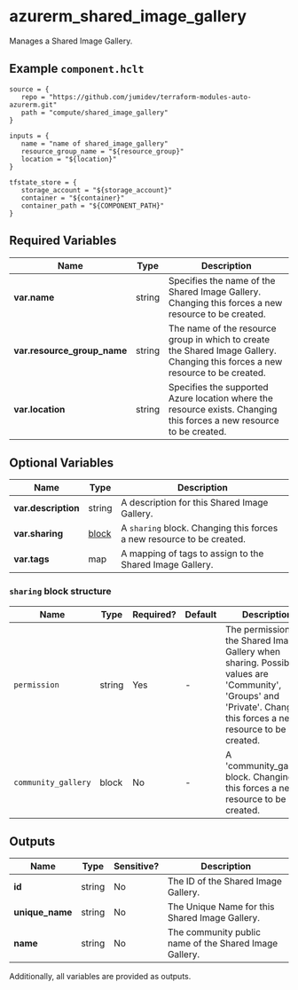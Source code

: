 # azurerm_shared_image_gallery

Manages a Shared Image Gallery.

## Example `component.hclt`

```hcl
source = {
   repo = "https://github.com/jumidev/terraform-modules-auto-azurerm.git" 
   path = "compute/shared_image_gallery" 
}

inputs = {
   name = "name of shared_image_gallery" 
   resource_group_name = "${resource_group}" 
   location = "${location}" 
}

tfstate_store = {
   storage_account = "${storage_account}" 
   container = "${container}" 
   container_path = "${COMPONENT_PATH}" 
}

```

## Required Variables

| Name | Type |  Description |
| ---- | --------- |  ----------- |
| **var.name** | string |  Specifies the name of the Shared Image Gallery. Changing this forces a new resource to be created. | 
| **var.resource_group_name** | string |  The name of the resource group in which to create the Shared Image Gallery. Changing this forces a new resource to be created. | 
| **var.location** | string |  Specifies the supported Azure location where the resource exists. Changing this forces a new resource to be created. | 

## Optional Variables

| Name | Type |  Description |
| ---- | --------- |  ----------- |
| **var.description** | string |  A description for this Shared Image Gallery. | 
| **var.sharing** | [block](#sharing-block-structure) |  A `sharing` block. Changing this forces a new resource to be created. | 
| **var.tags** | map |  A mapping of tags to assign to the Shared Image Gallery. | 

### `sharing` block structure

| Name | Type | Required? | Default | Description |
| ---- | ---- | --------- | ------- | ----------- |
| `permission` | string | Yes | - | The permission of the Shared Image Gallery when sharing. Possible values are 'Community', 'Groups' and 'Private'. Changing this forces a new resource to be created. |
| `community_gallery` | block | No | - | A 'community_gallery' block. Changing this forces a new resource to be created. |



## Outputs

| Name | Type | Sensitive? | Description |
| ---- | ---- | --------- | --------- |
| **id** | string | No  | The ID of the Shared Image Gallery. | 
| **unique_name** | string | No  | The Unique Name for this Shared Image Gallery. | 
| **name** | string | No  | The community public name of the Shared Image Gallery. | 

Additionally, all variables are provided as outputs.
